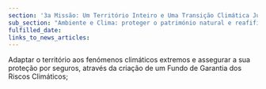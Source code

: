 ```yaml
---
section: '3a Missão: Um Território Inteiro e Uma Transição Climática Justa'
sub_section: "Ambiente e Clima: proteger o património natural e reafifirmar a liderança na redução de emissões"
fulfilled_date:
links_to_news_articles:
---
```


Adaptar o território aos fenómenos climáticos extremos e assegurar a sua proteção por seguros, através da criação de um Fundo de Garantia dos Riscos Climáticos;